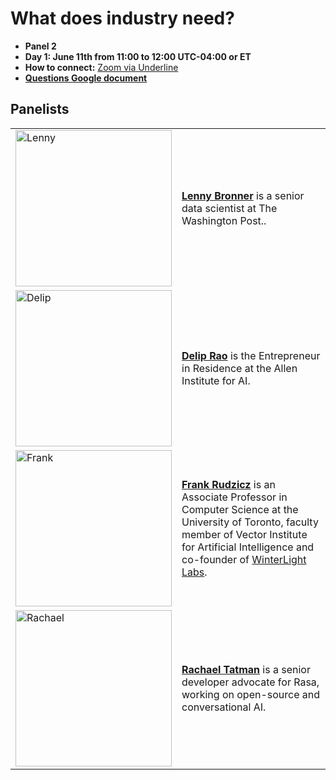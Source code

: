 # What does industry need?

- **Panel 2**
- **Day 1: June 11th from 11:00 to 12:00 UTC-04:00 or ET**
- **How to connect:** [Zoom via Underline](https://underline.io/events/122/sessions?eventSessionId=4302)
- [**Questions Google document**](https://docs.google.com/document/d/19t9CZBbOQUnbuTj9VsTv_bCsbopvRaIoz19BQg8d1A0/edit?usp=sharing)

## Panelists
|               |                               |
| :---------------- | :------------------------------   | 
| <img src="../img/lenny.jpeg" alt="Lenny" class="bg-primary" width="250px"/> | [**Lenny Bronner**](https://lennybronner.com/) is a senior data scientist at The Washington Post.. | 
| <img src="../img/delip.jpeg" alt="Delip" class="bg-primary" width="250px" /> | [**Delip Rao**](http://deliprao.com/) is the Entrepreneur in Residence at the Allen Institute for AI.|
| <img src="../img/frank.jpeg" alt="Frank" class="bg-primary" width="250px"/> | [**Frank Rudzicz**](http://www.cs.toronto.edu/~frank/) is an Associate Professor in Computer Science at the University of Toronto, faculty member of Vector Institute for Artificial Intelligence and co-founder of [WinterLight Labs](https://winterlightlabs.com/). | 
| <img src="../img/rachael.jpg" alt="Rachael" class="bg-primary" width="250px"/> | [**Rachael Tatman**](http://www.rctatman.com/) is a senior developer advocate for Rasa, working on open-source and conversational AI.|



